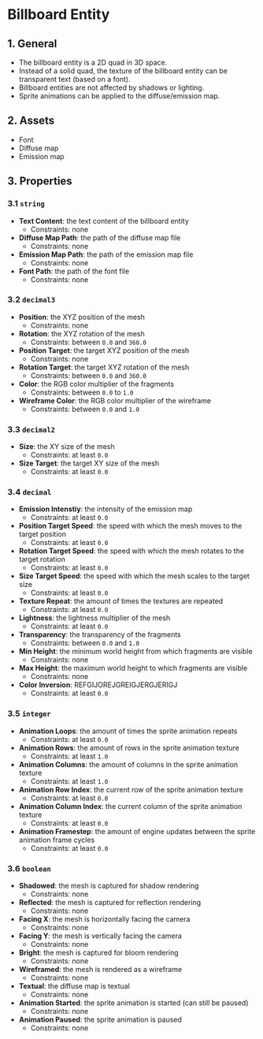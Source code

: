 # Billboard Entity

## 1. General

- The billboard entity is a 2D quad in 3D space.
- Instead of a solid quad, the texture of the billboard entity can be transparent text (based on a font).
- Billboard entities are not affected by shadows or lighting.
- Sprite animations can be applied to the diffuse/emission map.

## 2. Assets

- Font
- Diffuse map
- Emission map

## 3. Properties

### 3.1 `string`

- **Text Content**: the text content of the billboard entity
  - Constraints: none
- **Diffuse Map Path**: the path of the diffuse map file
  - Constraints: none
- **Emission Map Path**: the path of the emission map file
  - Constraints: none
- **Font Path**: the path of the font file
  - Constraints: none

### 3.2 `decimal3`

- **Position**: the XYZ position of the mesh
  - Constraints: none
- **Rotation**: the XYZ rotation of the mesh
  - Constraints: between `0.0` and `360.0`
- **Position Target**: the target XYZ position of the mesh
  - Constraints: none
- **Rotation Target**:  the target XYZ rotation of the mesh
  - Constraints: between `0.0` and `360.0`
- **Color**: the RGB color multiplier of the fragments
  - Constraints: between `0.0` to `1.0`
- **Wireframe Color**: the RGB color multiplier of the wireframe
  - Constraints: between `0.0` and `1.0`

### 3.3 `decimal2`

- **Size**: the XY size of the mesh
  - Constraints: at least `0.0`
- **Size Target**: the target XY size of the mesh
  - Constraints: at least `0.0`

### 3.4 `decimal`

- **Emission Intenstiy**: the intensity of the emission map
  - Constraints: at least `0.0`
- **Position Target Speed**: the speed with which the mesh moves to the target position
  - Constraints: at least `0.0`
- **Rotation Target Speed**: the speed with which the mesh rotates to the target rotation
  - Constraints: at least `0.0`
- **Size Target Speed**: the speed with which the mesh scales to the target size
  - Constraints: at least `0.0`
- **Texture Repeat**: the amount of times the textures are repeated
  - Constraints: at least `0.0`
- **Lightness**: the lightness multiplier of the mesh
  - Constraints: at least `0.0`
- **Transparency**: the transparency of the fragments
  - Constraints: between `0.0` and `1.0`
- **Min Height**: the minimum world height from which fragments are visible
  - Constraints: none
- **Max Height**: the maximum world height to which fragments are visible
  - Constraints: none
- **Color Inversion**: REFGIJOREJGREIGJERGJERIGJ
  - Constraints: at least `0.0`

### 3.5 `integer`

- **Animation Loops**: the amount of times the sprite animation repeats
  - Constraints: at least `0.0`
- **Animation Rows**: the amount of rows in the sprite animation texture
  - Constraints: at least `1.0`
- **Animation Columns**: the amount of columns in the sprite animation texture
  - Constraints: at least `1.0`
- **Animation Row Index**: the current row of the sprite animation texture
  - Constraints: at least `0.0`
- **Animation Column Index**: the current column of the sprite animation texture
  - Constraints: at least `0.0`
- **Animation Framestep**: the amount of engine updates between the sprite animation frame cycles
  - Constraints: at least `0.0`

### 3.6 `boolean`

- **Shadowed**: the mesh is captured for shadow rendering
  - Constraints: none
- **Reflected**: the mesh is captured for reflection rendering
  - Constraints: none
- **Facing X**: the mesh is horizontally facing the camera
  - Constraints: none
- **Facing Y**: the mesh is vertically facing the camera
  - Constraints: none
- **Bright**: the mesh is captured for bloom rendering
  - Constraints: none
- **Wireframed**: the mesh is rendered as a wireframe
  - Constraints: none
- **Textual**: the diffuse map is textual
  - Constraints: none
- **Animation Started**: the sprite animation is started (can still be paused)
  - Constraints: none
- **Animation Paused**: the sprite animation is paused
  - Constraints: none
